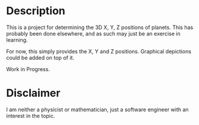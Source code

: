 # Description

This is a project for determining the 3D X, Y, Z positions of planets.
This has probably been done elsewhere, and as such may just be an exercise
in learning.

For now, this simply provides the X, Y and Z positions.  Graphical depictions
could be added on top of it.

Work in Progress.

# Disclaimer

I am neither a physicist or mathematician, just a software engineer with
an interest in the topic.
